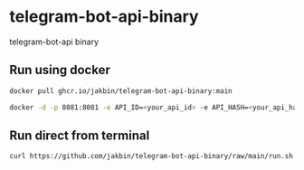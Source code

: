 # telegram-bot-api-binary

telegram-bot-api binary

## Run using docker 

```sh
docker pull ghcr.io/jakbin/telegram-bot-api-binary:main
```
```sh
docker -d -p 8081:8081 -e API_ID=<your_api_id> -e API_HASH=<your_api_hash> ghcr.io/jakbin/telegram-bot-api-binary:main
```

## Run direct from terminal 

```sh
curl https://github.com/jakbin/telegram-bot-api-binary/raw/main/run.sh  | bash -s your_api_id your_api_hash
```

